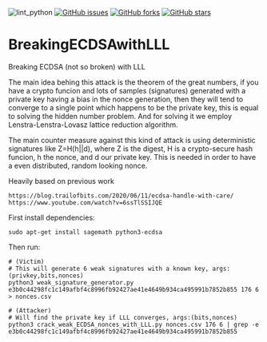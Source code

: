 ![lint_python](https://github.com/daedalus/BreakingECDSAwithLLL/workflows/lint_python/badge.svg)
[![GitHub issues](https://img.shields.io/github/issues/daedalus/BreakingECDSAwithLLL.svg)](https://github.com/daedalus/BreakingECDSAwithLLL/issues)
[![GitHub forks](https://img.shields.io/github/forks/daedalus/BreakingECDSAwithLLL.svg)](https://github.com/daedalus/BreakingECDSAwithLLL/network)
[![GitHub stars](https://img.shields.io/github/stars/daedalus/BreakingECDSAwithLLL.svg)](https://github.com/daedalus/BreakingECDSAwithLLL/stargazers)


# BreakingECDSAwithLLL
Breaking ECDSA (not so broken) with LLL

The main idea behing this attack is the theorem of the great numbers, if you have a crypto funcion and lots of samples (signatures) generated with a private key having a bias in the nonce generation, then they will tend to converge to a single point which happens to be the private key, this is equal to solving the hidden number problem.
And for solving it we employ Lenstra-Lenstra-Lovasz lattice reduction algorithm.

The main counter measure against this kind of attack is using deterministic signatures like Z=H(h||d), where Z is the digest, H is a crypto-secure hash funcion, h the nonce, and d our private key. This is needed in order to have a even distributed, random looking nonce.

Heavily based on previous work
  ```
https://blog.trailofbits.com/2020/06/11/ecdsa-handle-with-care/
https://www.youtube.com/watch?v=6ssTlSSIJQE
  ```

First install dependencies:
  ```
  sudo apt-get install sagemath python3-ecdsa
  ```

Then run:
  ```
  # (Victim) 
  # This will generate 6 weak signatures with a known key, args:(privkey,bits,nonces)
  python3 weak_signature_generator.py e3b0c44298fc1c149afbf4c8996fb92427ae41e4649b934ca495991b7852b855 176 6 > nonces.csv
  
  # (Attacker) 
  # Will find the private key if LLL converges, args:(bits,nonces)
  python3 crack_weak_ECDSA_nonces_with_LLL.py nonces.csv 176 6 | grep -e e3b0c44298fc1c149afbf4c8996fb92427ae41e4649b934ca495991b7852b855
  ```
